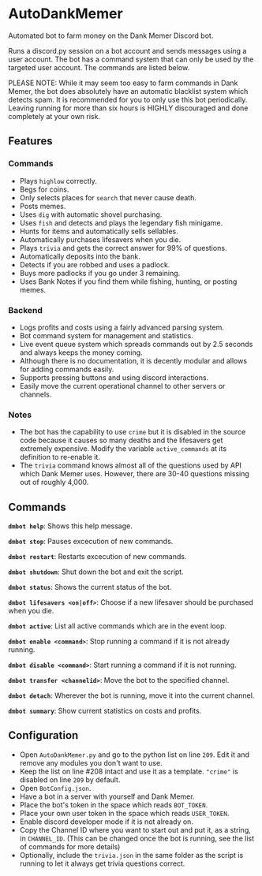 # AutoDankMemer
Automated bot to farm money on the Dank Memer Discord bot.

Runs a discord.py session on a bot account and sends messages using a user account. The bot has a command system that can only be used by the targeted user account. The commands are listed below.

PLEASE NOTE: While it may seem too easy to farm commands in Dank Memer, the bot does absolutely have an automatic blacklist system which detects spam. It is recommended for you to only use this bot periodically. Leaving running for more than six hours is HIGHLY discouraged and done completely at your own risk.

## Features

### Commands

- Plays `highlow` correctly.
- Begs for coins.
- Only selects places for `search` that never cause death.
- Posts memes.
- Uses `dig` with automatic shovel purchasing.
- Uses `fish` and detects and plays the legendary fish minigame.
- Hunts for items and automatically sells sellables.
- Automatically purchases lifesavers when you die.
- Plays `trivia` and gets the correct answer for 99% of questions.
- Automatically deposits into the bank.
- Detects if you are robbed and uses a padlock.
- Buys more padlocks if you go under 3 remaining.
- Uses Bank Notes if you find them while fishing, hunting, or posting memes.

### Backend

- Logs profits and costs using a fairly advanced parsing system.
- Bot command system for management and statistics.
- Live event queue system which spreads commands out by 2.5 seconds and always keeps the money coming.
- Although there is no documentation, it is decently modular and allows for adding commands easily.
- Supports pressing buttons and using discord interactions.
- Easily move the current operational channel to other servers or channels.

### Notes

- The bot has the capability to use `crime` but it is disabled in the source code because it causes so many deaths and the lifesavers get extremely expensive. Modify the variable `active_commands` at its definition to re-enable it.
- The `trivia` command knows almost all of the questions used by API which Dank Memer uses. However, there are 30-40 questions missing out of roughly 4,000.

## Commands

**`dmbot help`**: Shows this help message.

**`dmbot stop`**: Pauses excecution of new commands.

**`dmbot restart`**: Restarts excecution of new commands.

**`dmbot shutdown`**: Shut down the bot and exit the script.

**`dmbot status`**: Shows the current status of the bot.

**`dmbot lifesavers <on|off>`**: Choose if a new lifesaver should be purchased when you die.

**`dmbot active`**: List all active commands which are in the event loop.

**`dmbot enable <command>`**: Stop running a command if it is not already running.

**`dmbot disable <command>`**: Start running a command if it is not running.

**`dmbot transfer <channelid>`**: Move the bot to the specified channel.

**`dmbot detach`**: Wherever the bot is running, move it into the current channel.

**`dmbot summary`**: Show current statistics on costs and profits.

## Configuration

- Open `AutoDankMemer.py` and go to the python list on line `209`. Edit it and remove any modules you don't want to use.
- Keep the list on line #208 intact and use it as a template. `"crime"` is disabled on line `209` by default.
- Open `BotConfig.json`.
- Have a bot in a server with yourself and Dank Memer.
- Place the bot's token in the space which reads `BOT_TOKEN`.
- Place your own user token in the space which reads `USER_TOKEN`.
- Enable discord developer mode if it is not already on.
- Copy the Channel ID where you want to start out and put it, as a string, in `CHANNEL_ID`. (This can be changed once the bot is running, see the list of commands for more details)
- Optionally, include the `trivia.json` in the same folder as the script is running to let it always get trivia questions correct.
